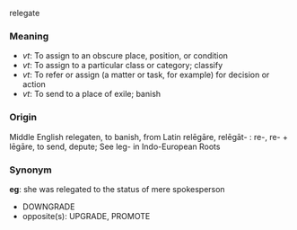 relegate
### Meaning
+ _vt_: To assign to an obscure place, position, or condition
+ _vt_: To assign to a particular class or category; classify
+ _vt_: To refer or assign (a matter or task, for example) for decision or action
+ _vt_: To send to a place of exile; banish

### Origin

Middle English relegaten, to banish, from Latin relēgāre, relēgāt- : re-, re- + lēgāre, to send, depute; See leg- in Indo-European Roots

### Synonym

__eg__: she was relegated to the status of mere spokesperson

+ DOWNGRADE
+ opposite(s): UPGRADE, PROMOTE


